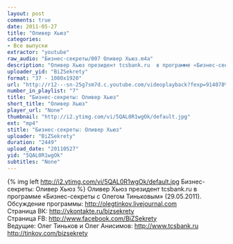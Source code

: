 ```yaml
---
layout: post
comments: true
date: 2011-05-27
title: "Оливер Хьюз"
categories:
- Все выпуски
extractor: "youtube"
raw_audio: "Бизнес-секреты/007 Оливер Хьюз.m4a"
description: "Оливер Хьюз президент tcsbank.ru  в программе «Бизнес-секреты с Олегом Тиньковым» (29.05.2011).\nОбсуждение программы: http://olegtinkov.livejournal.com\nСтраница ВК: http://vkontakte.ru/bizsekrety\nСтраница FB: http://www.facebook.com/BiZSekrety\nВедущие: Олег Тиньков и Олег Анисимов: http://www.tcsbank.ru   http://tinkov.com/bizsekrety"
uploader_yid: "BiZSekrety"
format: "37 - 1080x1920"
url: "http://r12---sn-25g7sm7d.c.youtube.com/videoplayback?fexp=914078%2C916626%2C920704%2C912806%2C902000%2C919512%2C929901%2C913605%2C925006%2C906938%2C931202%2C931401%2C908529%2C930807%2C930803%2C920201%2C930101%2C930603%2C906834&ms=au&sparams=cp%2Cid%2Cip%2Cipbits%2Citag%2Cratebypass%2Csource%2Cupn%2Cexpire&mv=m&mt=1362841995&id=e5000bd11d7080e9&upn=lAci3fOJ6SU&cp=U0hVR1hRVF9HTUNONV9QS1hBOldORnk0Y09wSFNI&sver=3&newshard=yes&expire=1362866023&source=youtube&ipbits=8&ratebypass=yes&itag=37&key=yt1&ip=92.255.182.31&signature=9578171CA260C871CCDECDD3971A23144409533A.C725A2890078B8128F15E187691C69189E5701F9"
number_in_playlist: "7"
title: "Бизнес-секреты: Оливер Хьюз"
short_title: "Оливер Хьюз"
player_url: "None"
thumbnail: "http://i2.ytimg.com/vi/5QAL0R1wgOk/default.jpg"
ext: "mp4"
stitle: "Бизнес-секреты: Оливер Хьюз"
uploader: "BiZSekrety"
duration: "2449"
upload_date: "20110527"
yid: "5QAL0R1wgOk"
subtitles: "None"
---
```


{% img left http://i2.ytimg.com/vi/5QAL0R1wgOk/default.jpg Бизнес-секреты: Оливер Хьюз %}
Оливер Хьюз президент tcsbank.ru  в программе «Бизнес-секреты с Олегом Тиньковым» (29.05.2011).  
Обсуждение программы: http://olegtinkov.livejournal.com  
Страница ВК: http://vkontakte.ru/bizsekrety  
Страница FB: http://www.facebook.com/BiZSekrety  
Ведущие: Олег Тиньков и Олег Анисимов: http://www.tcsbank.ru   http://tinkov.com/bizsekrety